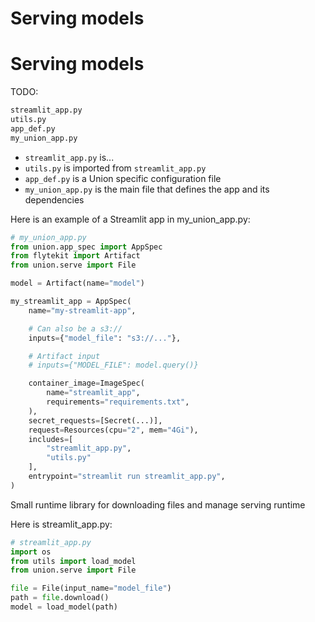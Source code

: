 # Serving models

# Serving models

TODO:

```bash
streamlit_app.py
utils.py
app_def.py
my_union_app.py
```

* `streamlit_app.py` is...
* `utils.py` is imported from `streamlit_app.py`
* `app_def.py` is a Union specific configuration file
* `my_union_app.py` is the main file that defines the app and its dependencies

Here is an example of a Streamlit app in my_union_app.py:

```python
# my_union_app.py
from union.app_spec import AppSpec
from flytekit import Artifact
from union.serve import File

model = Artifact(name="model")

my_streamlit_app = AppSpec(
    name="my-streamlit-app",

    # Can also be a s3://
    inputs={"model_file": "s3://..."},

    # Artifact input
    # inputs={"MODEL_FILE": model.query()}

    container_image=ImageSpec(
        name="streamlit_app",
        requirements="requirements.txt",
    ),
    secret_requests=[Secret(...)],
    request=Resources(cpu="2", mem="4Gi"),
    includes=[
        "streamlit_app.py",
        "utils.py"
    ],
    entrypoint="streamlit run streamlit_app.py",
)
```

Small runtime library for downloading files and manage serving runtime


Here is streamlit_app.py:

```python
# streamlit_app.py
import os
from utils import load_model
from union.serve import File

file = File(input_name="model_file")
path = file.download()
model = load_model(path)
```
